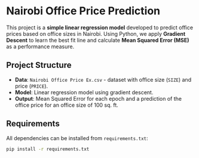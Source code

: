 # Nairobi Office Price Prediction

This project is a **simple linear regression model** developed to predict office prices based on office sizes in Nairobi. Using Python, we apply **Gradient Descent** to learn the best fit line and calculate **Mean Squared Error (MSE)** as a performance measure.

## Project Structure

- **Data**: `Nairobi Office Price Ex.csv` - dataset with office size (`SIZE`) and price (`PRICE`).
- **Model**: Linear regression model using gradient descent.
- **Output**: Mean Squared Error for each epoch and a prediction of the office price for an office size of 100 sq. ft.

## Requirements

All dependencies can be installed from `requirements.txt`:

```bash
pip install -r requirements.txt
